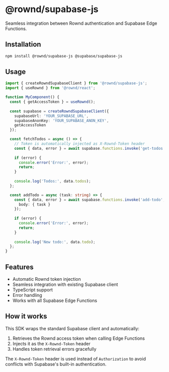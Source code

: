 # @rownd/supabase-js

Seamless integration between Rownd authentication and Supabase Edge Functions.

## Installation

```bash
npm install @rownd/supabase-js @supabase/supabase-js
```

## Usage

```typescript
import { createRowndSupabaseClient } from '@rownd/supabase-js';
import { useRownd } from '@rownd/react';

function MyComponent() {
  const { getAccessToken } = useRownd();
  
  const supabase = createRowndSupabaseClient({
    supabaseUrl: 'YOUR_SUPABASE_URL',
    supabaseAnonKey: 'YOUR_SUPABASE_ANON_KEY',
    getAccessToken
  });

  const fetchTodos = async () => {
    // Token is automatically injected as X-Rownd-Token header
    const { data, error } = await supabase.functions.invoke('get-todos');
    
    if (error) {
      console.error('Error:', error);
      return;
    }
    
    console.log('Todos:', data.todos);
  };

  const addTodo = async (task: string) => {
    const { data, error } = await supabase.functions.invoke('add-todo', {
      body: { task }
    });
    
    if (error) {
      console.error('Error:', error);
      return;
    }
    
    console.log('New todo:', data.todo);
  };
}
```

## Features

- Automatic Rownd token injection
- Seamless integration with existing Supabase client
- TypeScript support
- Error handling
- Works with all Supabase Edge Functions

## How it works

This SDK wraps the standard Supabase client and automatically:
1. Retrieves the Rownd access token when calling Edge Functions
2. Injects it as the `X-Rownd-Token` header
3. Handles token retrieval errors gracefully

The `X-Rownd-Token` header is used instead of `Authorization` to avoid conflicts with Supabase's built-in authentication. 